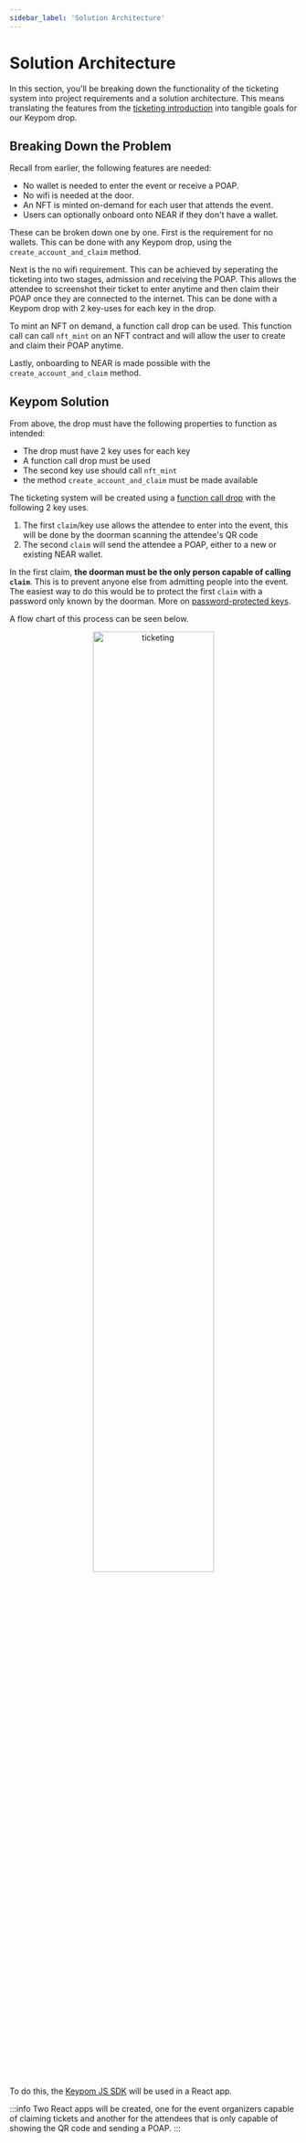 ```yaml
---
sidebar_label: 'Solution Architecture'
---
```

# Solution Architecture
In this section, you'll be breaking down the functionality of the ticketing system into project requirements and a solution architecture. This means translating the features from the [ticketing introduction](introduction.md) into tangible goals for our Keypom drop.

## Breaking Down the Problem
Recall from earlier, the following features are needed:

* No wallet is needed to enter the event or receive a POAP.
* No wifi is needed at the door.
* An NFT is minted on-demand for each user that attends the event.
* Users can optionally onboard onto NEAR if they don't have a wallet.

These can be broken down one by one. First is the requirement for no wallets. This can be done with any Keypom drop, using the `create_account_and_claim` method. 

Next is the no wifi requirement. This can be achieved by seperating the ticketing into two stages, admission and receiving the POAP. This allows the attendee to screenshot their ticket to enter anytime and then claim their POAP once they are connected to the internet. This can be done with a Keypom drop with 2 key-uses for each key in the drop.

To mint an NFT on demand, a function call drop can be used. This function call can call `nft_mint` on an NFT contract and will allow the user to create and claim their POAP anytime. 

Lastly, onboarding to NEAR is made possible with the `create_account_and_claim` method.

## Keypom Solution

From above, the drop must have the following properties to function as intended:

* The drop must have 2 key uses for each key
* A function call drop must be used
* The second key use should call `nft_mint`
* the method `create_account_and_claim` must be made available

The ticketing system will be created using a [function call drop](../../../Concepts/Keypom%20Protocol/Github%20Readme/Types%20of%20Drops/fcdrops.md) with the following 2 key uses.

1. The first `claim`/key use allows the attendee to enter into the event, this will be done by the doorman scanning the attendee's QR code  
2. The second `claim` will send the attendee a POAP, either to a new or existing NEAR wallet.  

In the first claim, **the doorman must be the only person capable of calling `claim`**. This is to prevent anyone else from admitting people into the event. The easiest way to do this would be to protect the first `claim` with a password only known by the doorman. More on [password-protected keys](../../../Concepts/Keypom%20Protocol/Github%20Readme/passwordprotect.md).

A flow chart of this process can be seen below.

<p align="center">
  <img src={require("/static/img/docs/advanced-tutorials/ticketing/ticketing.png").default} width="65%" height="65%" alt="ticketing"/>
</p>

To do this, the [Keypom JS SDK](https://github.com/keypom/keypom-js#installation) will be used in a React app.

:::info
Two React apps will be created, one for the event organizers capable of claiming tickets and another for the attendees that is only capable of showing the QR code and sending a POAP. 
:::